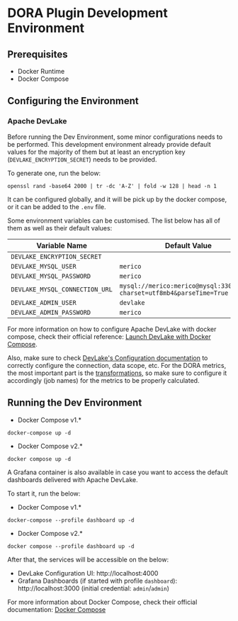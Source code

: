 # DORA Plugin Development Environment

## Prerequisites

- Docker Runtime
- Docker Compose

## Configuring the Environment

### Apache DevLake

Before running the Dev Environment, some minor configurations needs to be performed. This development environment
already provide default values for the majority of them but at least an encryption key (`DEVLAKE_ENCRYPTION_SECRET`) needs to be provided.

To generate one, run the below:

```shell
openssl rand -base64 2000 | tr -dc 'A-Z' | fold -w 128 | head -n 1
```

It can be configured globally, and it will be pick up by the docker compose, or it can be added to the `.env` file.

Some environment variables can be customised. The list below has all of them as well as their default values:

| Variable Name                  | Default Value                                                          |
|--------------------------------|------------------------------------------------------------------------|
| `DEVLAKE_ENCRYPTION_SECRET`    |                                                                        |
| `DEVLAKE_MYSQL_USER`           | `merico`                                                               |
| `DEVLAKE_MYSQL_PASSWORD`       | `merico`                                                               |
| `DEVLAKE_MYSQL_CONNECTION_URL` | `mysql://merico:merico@mysql:3306/lake?charset=utf8mb4&parseTime=True` |
| `DEVLAKE_ADMIN_USER`           | `devlake`                                                              |
| `DEVLAKE_ADMIN_PASSWORD`       | `merico`                                                               |

For more information on how to configure Apache DevLake with docker compose, check their official reference: [Launch DevLake with Docker Compose](https://devlake.apache.org/docs/v0.18/GettingStarted/DockerComposeSetup).

Also, make sure to check [DevLake's Configuration documentation](https://devlake.apache.org/docs/v0.18/Configuration) to correctly configure
the connection, data scope, etc. For the DORA metrics, the most important part is the [transformations](https://devlake.apache.org/docs/v0.18/Configuration/Tutorial#step-3---add-transformations-optional), 
so make sure to configure it accordingly (job names) for the metrics to be properly calculated.

## Running the Dev Environment

- Docker Compose v1.*

```shell
docker-compose up -d
```

- Docker Compose v2.*

```shell
docker compose up -d
```

A Grafana container is also available in case you want to access the default dashboards delivered with Apache DevLake.

To start it, run the below:

- Docker Compose v1.*

```shell
docker-compose --profile dashboard up -d
```

- Docker Compose v2.*

```shell
docker compose --profile dashboard up -d
```

After that, the services will be accessible on the below:

- DevLake Configuration UI: http://localhost:4000
- Grafana Dashboards (if started with profile `dashboard`): http://localhost:3000 (initial credential: `admin`/`admin`)

For more information about Docker Compose, check their official documentation: [Docker Compose](https://docs.docker.com/compose/)
